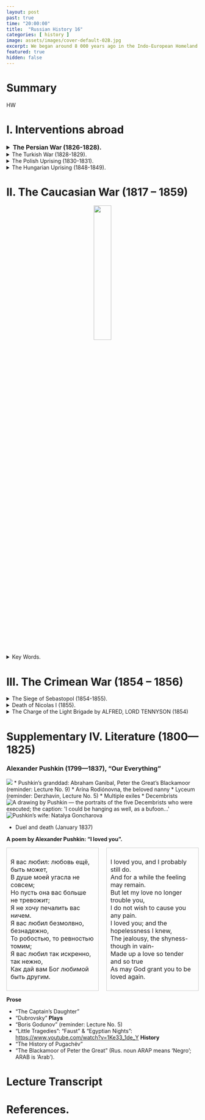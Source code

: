 ```yaml
---
layout: post
past: true
time: "20:00:00"
title:  "Russian History 16"
categories: [ history ]
image: assets/images/cover-default-02B.jpg
excerpt: We began around 8 000 years ago in the Indo-European Homeland and ended in 988, when Vladimir the Great adopted Orthodox Christianity.
featured: true
hidden: false
---
```


# Summary

HW

# I. Interventions abroad 

<details>
   <summary style="font-size: 16; font-weight: bold;">The Persian War (1826-1828).</summary>
      &#8594;  Griboyedov.
</details>

<details>
  <summary>The Turkish War (1828-1829).</summary>
<div>
   &#8594; The Greek-Turkish war of national liberation;<br>
   &#8594; Lord Byron;<br>
   &#8594; The Navarin naval battle.<br>
</div>
  <figure style="text-align: center;">
    <img src="{{ site.baseurl }}/assets/images/2021-05-24-img_01.jpg" 
         style="width: 45%;"/>
      <figcaption>Pushkin’s 'Journey to Erzurum'</figcaption>
  </figure>
</details>

<details>
   <summary>The Polish Uprising (1830-1831).</summary>
   <figure style="text-align: center;"><img src="{{ site.baseurl }}/assets/images/2021-05-24-img_02.jpg" style="width: 45%;"/></div><figcaption>Russia is the policeman of Europe.</figcaption>
   </figure>
<div>
   &#8594;  Karolina Sobańska: Secretary to Count General de Witt, her official lover: both agents of the Russian secret police! Her sister, Evelina Gańska, later married Balzac. <br>
   &#8594; Pushkin: “Ja vas ljubil” (Lecture 15). <br>
   &#8594; Adam Mickiewicz: A trip to Crimea on the “Karolina” yacht  (probably the only case in the history of literature where a secret police operation resulted in a poetic  masterpiece).
</div>
</details>

<details>
   <summary>The Hungarian Uprising (1848-1849).</summary>
      &#8594; Nicolas I sent in an army 280 000 strong.<br>
      &#8594; 13 martyrs hanged.<br>
      &#8594; Sandor Petőfi (blowing up of his statue in Bratislava in 1919; finding of his skeleton in 1990 in Siberia)<br>
      &#8594; [Arminius Vambéry](https://www.gutenberg.org/files/40163/40163-h/40163-h.htm)
   <figure style="text-align: center;"><img src="{{ site.baseurl }}/assets/images/2021-05-24-img_03.jpg" style="height: 20%;"/><img src="{{ site.baseurl }}/assets/images/2021-05-24-img_04.jpg" style="height: 20%;"/></figure>
   <figure style="text-align: center;"><img src="{{ site.baseurl }}/assets/images/2021-05-24-img_05.jpg" style="width: 30%;"/><figcaption>Vámbéry’s journey to Bukhara (as Raşit Efendi).</figcaption></figure>
</details>

# II. The Caucasian War (1817 – 1859)
<div style="text-align: center;"><img src="{{ site.baseurl }}/assets/images/2021-05-24-img_06.jpg" style="width: 30%"/></div>
<details>
   <summary>Key Words.</summary>
   <div>
      &#8594; Circassians;<br>
      &#8594; Shaov;<br>
      &#8594; Chechens;<br>
      &#8594; Avars;<br>
      &#8594; Shamil;<br>
      &#8594; Leo Tolstoy; <a href="http://www.online-literature.com/tolstoy/hadji-murad/1/">Hadji Murad</a>.
   </div>
</details>

# III. The Crimean War (1854 – 1856)

<details>
   <summary>The Siege of Sebastopol (1854-1855).</summary>
   <figure style="text-align: center;"><img src="{{ site.baseurl }}/assets/images/2021-05-24-img_07.jpg" style="width: 30%;"/><figcaption>Montreal, Place du Canada: one of the Russian guns seized by the British troops in Sebastopol.</figcaption></figure>
</details>

<details>
   <summary>Death of Nicolas I (1855).</summary>
   <div>
      &#8594; Probable suicide;
      &#8594; Nicolas I's personal doctor left Russia immediately;
      &#8594; The Tzar formally prohibited an autopsy.
   </div>
</details>

<details>
   <summary>The Charge of the Light Brigade by ALFRED, LORD TENNYSON (1854)</summary>
   <div>
   <p>
      ```
      I
      Half a league, half a league,
      Half a league onward,
      All in the valley of Death
         Rode the six hundred.
      “Forward, the Light Brigade!
      Charge for the guns!” he said.
      Into the valley of Death
         Rode the six hundred.
      ```
   </p>
      ```

      II
      “Forward, the Light Brigade!”
      Was there a man dismayed?
      Not though the soldier knew
         Someone had blundered.
         Theirs not to make reply,
         Theirs not to reason why,
         Theirs but to do and die.
         Into the valley of Death
         Rode the six hundred.

      III
      Cannon to right of them,
      Cannon to left of them,
      Cannon in front of them
         Volleyed and thundered;
      Stormed at with shot and shell,
      Boldly they rode and well,
      Into the jaws of Death,
      Into the mouth of hell
         Rode the six hundred.

      IV
      Flashed all their sabres bare,
      Flashed as they turned in air
      Sabring the gunners there,
      Charging an army, while
         All the world wondered.
      Plunged in the battery-smoke
      Right through the line they broke;
      Cossack and Russian
      Reeled from the sabre stroke
         Shattered and sundered.
      Then they rode back, but not
         Not the six hundred.

      V
      Cannon to right of them,
      Cannon to left of them,
      Cannon behind them
         Volleyed and thundered;
      Stormed at with shot and shell,
      While horse and hero fell.
      They that had fought so well
      Came through the jaws of Death,
      Back from the mouth of hell,
      All that was left of them,
         Left of six hundred.

      VI
      When can their glory fade?
      O the wild charge they made!
         All the world wondered.
      Honour the charge they made!
      Honour the Light Brigade,
         Noble six hundred!
      ```
   </div>
</details>

# Supplementary  IV. Literature (1800—1825)

### Alexander Pushkin (1799—1837), “Our Everything”

<img src="{{ site.baseurl }}/assets/images/poetry-pushkin.png"/>
* Pushkin’s granddad: Abraham Ganibal, Peter the Great’s Blackamoor (reminder: Lecture No. 9)
* Arína Rodiónovna, the beloved nanny
* Lyceum (reminder: Derzhavin, Lecture No. 5)
* Multiple exiles
* Decembrists
<img src="{{ site.baseurl }}/assets/images/2021-05-24-img_08.jpg" title="A drawing by Pushkin — the portraits of the five Decembrists who were executed; the caption: 'I could be hanging as well, as a bufoon…'"/>
<img src="{{ site.baseurl }}/assets/images/2021-05-24-img_09.jpg" title="Pushkin’s wife: Natalya Goncharova"/>

* Duel and death (January 1837)

**A poem by Alexander Pushkin: “I loved you”.**
<div style="display: flex; justify-content: space-between;">

  <div style="flex: 1; padding: 10px; margin-right: 10px; border: 1px solid #ccc; font-size: 16px">
    <p>Я вас любил: любовь ещё, быть может,<br>
      В душе моей угасла не совсем;<br>
      Но пусть она вас больше не тревожит;<br>
      Я не хочу печалить вас ничем.<br>
      Я вас любил безмолвно, безнадежно,<br>
      То робостью, то ревностью томим;<br>
      Я вас любил так искренно, так нежно,<br>
      Как дай вам Бог любимой быть другим.</p>
  </div>

  <div style="flex: 1; padding: 10px; margin-left: 10px; border: 1px solid #ccc; font-size: 16px">
    <p>I loved you, and I probably still do.<br>
      And for a while the feeling may remain.<br>
      But let my love no longer trouble you,<br>
      I do not wish to cause you any pain.<br>
      I loved you; and the hopelessness I knew,<br>
      The jealousy, the shyness- though in vain-<br>
      Made up a love so tender and so true<br>
      As may God grant you to be loved again.</p>
  </div>

</div>

**Prose**
* “The Captain’s Daughter”
* “Dubrovsky”
**Plays**
* “Boris Godunov” (reminder: Lecture No. 5)
* “Little Tragedies”: “Faust” & “Egyptian Nights”: https://www.youtube.com/watch?v=1Ke33_1de_Y
**History**
* “The History of Pugachëv”
* “The Blackamoor of Peter the Great” (Rus. noun ARAP means ‘Negro’; ARAB is ‘Arab’).

# Lecture Transcript

# References.

